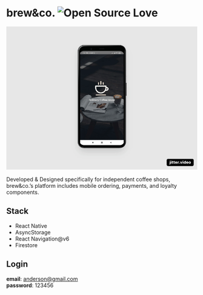 # brew&co. ![Open Source Love](https://badges.frapsoft.com/os/v1/open-source.svg?v=102)&nbsp;

![brewandco](https://github.com/muhammadzhuhry/brewandco/blob/master/src/assets/gif/brewandco.gif)

Developed & Designed specifically for independent coffee shops, brew&co.’s platform includes mobile ordering, payments, and loyalty components.

Stack
----------
- React Native
- AsyncStorage
- React Navigation@v6
- Firestore

Login
----------
**email**: anderson@gmail.com <br>
**password**: 123456 <br>

